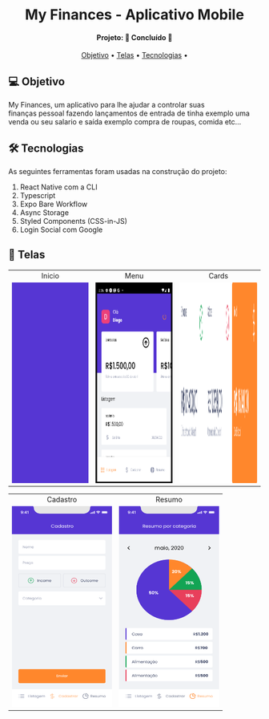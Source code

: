 <h1 align="center">
   My Finances - Aplicativo Mobile
</h1>
<h4 align="center"> 
Projeto: 🚀 Concluído 🚀
</h4>
<p align="center">
 <a href="#-objetivo">Objetivo</a> •
 <a href="#-telas">Telas</a> •
 <a href="#-tecnologias">Tecnologias</a> • 
</p>

## 💻 Objetivo

My Finances, um aplicativo para lhe ajudar a controlar suas finanças pessoal fazendo lançamentos de entrada de tinha exemplo uma venda ou seu salario e saída exemplo compra de roupas, comida etc...

## 🛠 Tecnologias

As seguintes ferramentas foram usadas na construção do projeto:

<ol> 
  <li> React Native com a CLI </li>
  <li> Typescript </li>
  <li> Expo Bare Workflow </li>
  <li> Async Storage </li>
  <li> Styled Components (CSS-in-JS)</li>
  <li> Login Social com Google</li>
</ol>
<p/>

## 📱 Telas

<table align="center" display=flex>
  <tr>
    <td align="center">Inicio</td>
    <td align="center">Menu</td>
    <td align="center">Cards</td>
  </tr>
  <tr>
    <td><img src="https://github.com/Borges10002/gofinances---react-native-expo-/blob/main/src/assets/imgs/inicio.png" width=200 height=400></td>
    <td><img src="https://github.com/Borges10002/gofinances---react-native-expo-/blob/main/src/assets/imgs/menu.png" width=200 height=400></td>
    <td><img src="https://github.com/Borges10002/gofinances---react-native-expo-/blob/main/src/assets/imgs/Cards.png" width=200 height=400></td>
  </tr>
 </table>

 <table align="center"  display=flex>
  <tr>
    <td align="center">Cadastro</td>
     <td align="center">Resumo</td>
  </tr>
  <tr>
    <td><img src="https://github.com/Borges10002/gofinances---react-native-expo-/blob/main/src/assets/imgs/Cadastro.png" width=200 height=400></td>
     <td><img src="https://github.com/Borges10002/gofinances---react-native-expo-/blob/main/src/assets/imgs/Resumo.png" width=200 height=400></td>
  </tr>
 </table>
